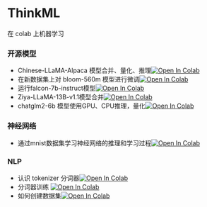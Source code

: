 # ThinkML

在 colab 上机器学习

### 开源模型

- Chinese-LLaMA-Alpaca 模型合并、量化、推理[![Open In Colab](https://colab.research.google.com/assets/colab-badge.svg)](https://colab.research.google.com/drive/1EOjpQ2kdWBlrm0e-4uTmD5g6wCqwHJDB?usp=sharing)
- 在新数据集上对 bloom-560m 模型进行微调[![Open In Colab](https://colab.research.google.com/assets/colab-badge.svg)](https://colab.research.google.com/drive/10z_VovPfAJ2XAP85aYTAXzRJnvYFSvIE?usp=sharing)
- 运行falcon-7b-instruct模型[![Open In Colab](https://colab.research.google.com/assets/colab-badge.svg)](https://colab.research.google.com/drive/1teCBp6CIjdxiS95_mXA5AJD2yoQXs7yE?usp=sharing)
- Ziya-LLaMA-13B-v1.1模型合并[![Open In Colab](https://colab.research.google.com/assets/colab-badge.svg)](https://colab.research.google.com/drive/17VxZo2zMh_K-Vs1apSfgZ7RJIPFgBwiL?usp=sharing)
- chatglm2-6b 模型使用GPU、CPU推理，量化[![Open In Colab](https://colab.research.google.com/assets/colab-badge.svg)](https://colab.research.google.com/drive/1QzICsteAyMkwG_fhtfeTmVpFa22YP4fB?usp=sharing)

### 神经网络

- 通过mnist数据集学习神经网络的推理和学习过程[![Open In Colab](https://colab.research.google.com/assets/colab-badge.svg)](https://colab.research.google.com/drive/1sIXpw5YJ6-DvwSffFCiLj_8Vn8obRFyf?usp=sharing)

### NLP

- 认识 tokenizer 分词器[![Open In Colab](https://colab.research.google.com/assets/colab-badge.svg)](https://colab.research.google.com/drive/1gtsgcTHZRYrzo-X4q2r9lhQvRXkeWaY4?usp=sharing)
- 分词器训练 [![Open In Colab](https://colab.research.google.com/assets/colab-badge.svg)](https://colab.research.google.com/drive/143sp-8AhTximWWfYiuIOkLJIBzm_pjhW?usp=sharing)
- 如何创建数据集[![Open In Colab](https://colab.research.google.com/assets/colab-badge.svg)](https://colab.research.google.com/drive/1cVkU5yB1iyUEG8J5YfXRtXWrWGFJz8WY?usp=sharing)



